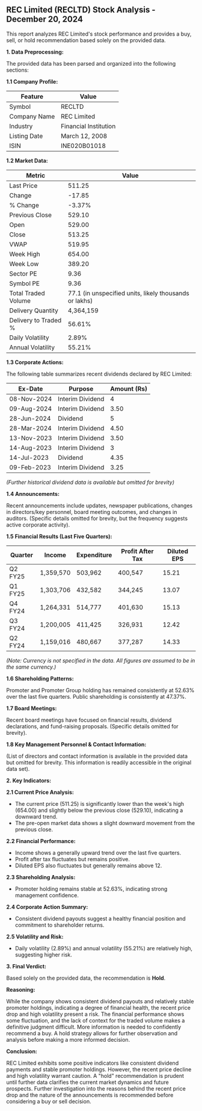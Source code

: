 ## REC Limited (RECLTD) Stock Analysis - December 20, 2024

This report analyzes REC Limited's stock performance and provides a buy, sell, or hold recommendation based solely on the provided data.

**1. Data Preprocessing:**

The provided data has been parsed and organized into the following sections:

**1.1 Company Profile:**

| Feature             | Value                     |
|----------------------|--------------------------|
| Symbol               | RECLTD                    |
| Company Name         | REC Limited                |
| Industry             | Financial Institution      |
| Listing Date         | March 12, 2008            |
| ISIN                  | INE020B01018              |


**1.2 Market Data:**

| Metric                | Value      |
|------------------------|-------------|
| Last Price             | 511.25     |
| Change                 | -17.85     |
| % Change               | -3.37%     |
| Previous Close         | 529.10     |
| Open                   | 529.00     |
| Close                  | 513.25     |
| VWAP                  | 519.95     |
| Week High              | 654.00     |
| Week Low               | 389.20     |
| Sector PE              | 9.36       |
| Symbol PE              | 9.36       |
| Total Traded Volume   | 77.1 (in unspecified units, likely thousands or lakhs) |
| Delivery Quantity     | 4,364,159  |
| Delivery to Traded % | 56.61%     |
| Daily Volatility       | 2.89%      |
| Annual Volatility      | 55.21%     |


**1.3 Corporate Actions:**

The following table summarizes recent dividends declared by REC Limited:

| Ex-Date       | Purpose                     | Amount (Rs) |
|---------------|-----------------------------|-------------|
| 08-Nov-2024   | Interim Dividend            | 4           |
| 09-Aug-2024   | Interim Dividend            | 3.50        |
| 28-Jun-2024   | Dividend                    | 5           |
| 28-Mar-2024   | Interim Dividend            | 4.50        |
| 13-Nov-2023   | Interim Dividend            | 3.50        |
| 14-Aug-2023   | Interim Dividend            | 3           |
| 14-Jul-2023   | Dividend                    | 4.35        |
| 09-Feb-2023   | Interim Dividend            | 3.25        |
 *(Further historical dividend data is available but omitted for brevity)*


**1.4 Announcements:**

Recent announcements include updates, newspaper publications, changes in directors/key personnel, board meeting outcomes, and changes in auditors.  (Specific details omitted for brevity, but the frequency suggests active corporate activity).


**1.5 Financial Results (Last Five Quarters):**

| Quarter      | Income       | Expenditure  | Profit After Tax | Diluted EPS |
|--------------|--------------|--------------|-------------------|-------------|
| Q2 FY25      | 1,359,570    | 503,962      | 400,547          | 15.21       |
| Q1 FY25      | 1,303,706    | 432,582      | 344,245          | 13.07       |
| Q4 FY24      | 1,264,331    | 514,777      | 401,630          | 15.13       |
| Q3 FY24      | 1,200,005    | 411,425      | 326,931          | 12.42       |
| Q2 FY24      | 1,159,016    | 480,667      | 377,287          | 14.33       |
 *(Note: Currency is not specified in the data.  All figures are assumed to be in the same currency.)*


**1.6 Shareholding Patterns:**

Promoter and Promoter Group holding has remained consistently at 52.63% over the last five quarters. Public shareholding is consistently at 47.37%.


**1.7 Board Meetings:**

Recent board meetings have focused on financial results, dividend declarations, and fund-raising proposals. (Specific details omitted for brevity).


**1.8 Key Management Personnel & Contact Information:**

(List of directors and contact information is available in the provided data but omitted for brevity.  This information is readily accessible in the original data set).


**2. Key Indicators:**

**2.1 Current Price Analysis:**

* The current price (511.25) is significantly lower than the week's high (654.00) and slightly below the previous close (529.10), indicating a downward trend.
* The pre-open market data shows a slight downward movement from the previous close.

**2.2 Financial Performance:**

* Income shows a generally upward trend over the last five quarters.
* Profit after tax fluctuates but remains positive.
* Diluted EPS also fluctuates but generally remains above 12.

**2.3 Shareholding Analysis:**

* Promoter holding remains stable at 52.63%, indicating strong management confidence.

**2.4 Corporate Action Summary:**

* Consistent dividend payouts suggest a healthy financial position and commitment to shareholder returns.

**2.5 Volatility and Risk:**

* Daily volatility (2.89%) and annual volatility (55.21%) are relatively high, suggesting higher risk.

**3. Final Verdict:**

Based solely on the provided data, the recommendation is **Hold**.

**Reasoning:**

While the company shows consistent dividend payouts and relatively stable promoter holdings, indicating a degree of financial health, the recent price drop and high volatility present a risk.  The financial performance shows some fluctuation, and the lack of context for the traded volume makes a definitive judgment difficult.  More information is needed to confidently recommend a buy.  A hold strategy allows for further observation and analysis before making a more informed decision.

**Conclusion:**

REC Limited exhibits some positive indicators like consistent dividend payments and stable promoter holdings. However, the recent price decline and high volatility warrant caution.  A "hold" recommendation is prudent until further data clarifies the current market dynamics and future prospects.  Further investigation into the reasons behind the recent price drop and the nature of the announcements is recommended before considering a buy or sell decision.
